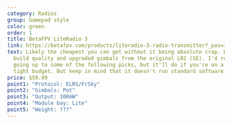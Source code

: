 ```yaml
---
category: Radios
group: Gamepad style
color: green
order: 1
title: BetaFPV LiteRadio 3
link: https://betafpv.com/products/literadio-3-radio-transmitter?_pos=1&_sid=ad54ec93f&_ss=r
text: Likely the cheapest you can get without it being absolute crap. Decent
  build quality and upgraded gimbals from the original LR2 (SE). I'd recommend
  going up to some of the following picks, but it'll do if you're on a very
  tight budget. But keep in mind that it doesn't run standard software
price: $59.99
point1: "Protocol: ELRS/FrSky"
point2: "Gimbals: Pot"
point3: "Output: 100mW"
point4: "Module bay: Lite"
point5: "Weight: ???"
---
```

